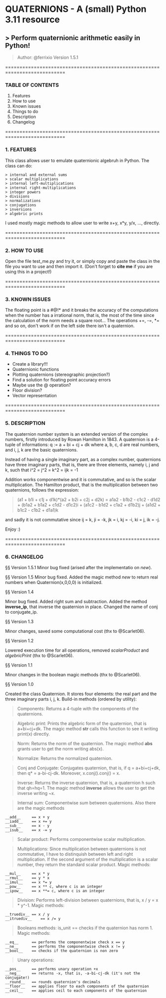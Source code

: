 # QUATERNIONS - A (small) Python 3.11 resource
## > Perform quaternionic arithmetic easily in Python!
> Author: @ferrixio
> Version 1.5.1

===========================================================================

### TABLE OF CONTENTS 

1. Features
2. How to use
3. Known issues
4. Things to do
5. Description
6. Changelog

===========================================================================

### 1. FEATURES

This class allows user to emulate quaternionic algebruh in Python. The class can do:

	> internal and external sums
	> scalar multiplications
	> internal left-multiplications
	> internal right-multiplications
	> integer powers
	> divisions
	> normalizations
	> conjugations
	> inversions
	> algebric prints

I used mostly magic methods to allow user to write x+y, x*y, y/x, ..., directly.

===========================================================================

### 2. HOW TO USE

Open the file test_me.py and try it, or simply copy and paste the class in the file you want to use and then import it. (Don't forget to __cite me__ if you are using this in a project!)

===========================================================================

### 3. KNOWN ISSUES

The floating point is a #@!* and it breaks the accuracy of the computations when the number has a irrational norm, that is, the most of the time since the calculation of the norm needs a square root...
The operations +=, -=, *= and so on, don't work if on the left side there isn't a quaternion.

===========================================================================

### 4. THINGS TO DO

+ Create a library!!!
+ Quaternionic functions
+ Plotting quaternions (stereographic projection?)
+ Find a solution for floating point accuracy errors
+ Maybe use the @ operation?
+ Floor division?
+ Vector representation

===========================================================================

### 5. DESCRIPTION

The quaternion number system is an extended version of the complex numbers, firstly introduced by Rowan Hamilton in 1843. A quaternion is a 4-tuple of informations:
	q := a + bi + cj + dk
where a, b, c, d are real numbers, and i, j, k are the basic quaternions.

Instead of having a single imaginary part, as a complex number, quaternions have three imaginary parts, that is, there are three elements, namely i, j and k, such that
	i^2 = j^2 = k^2 = ijk = -1

Addition works componentwise and it is commutative, and so is the scalar multiplication.
The Hamilton product, that is the multiplication between two quaternions, follows the expression:

 > (a1 + b1i + c1j + d1k)*(a2 + b2i + c2j + d2k) = 
	a1a2 - b1b2 - c1c2 - d1d2
	+ (b1a2 + b1a2 + c1d2 - d1c2)i
	+ (a1c2 - b1d2 + c1a2 + d1b2)j
	+ (a1d2 + b1c2 - c1b2 + d1a1)k

and sadly it is not commutative since ij = k, ji = -k, jk = i, kj = -i, ki = j, ik = -j.

Enjoy :)

===========================================================================

### 6. CHANGELOG

§§ Version 1.5.1
Minor bug fixed (arised after the implementatio on _new_).

§§ Version 1.5
Minor bug fixed. Added the magic method _new_ to return real numbers when Quaternion(x,0,0,0) is initialized.

§§ Version 1.4

Minor bug fixed. Added right sum and subtraction. Added the method __inverse_ip__, that inverse the quaternion in place. Changed the name of conj to conjugate_ip.

§§ Version 1.3

Minor changes, saved some computational cost (thx to @Scarlet06).

§§ Version 1.2

Lowered execution time for all operations, removed _scalarProduct_ and _algebricPrint_ (thx to @Scarlet06).

§§ Version 1.1

Minor changes in the boolean magic methods (thx to @Scarlet06).

§§ Version 1.0

Created the class Quaternion. It stores four elements: the real part and the three imaginary parts i, j, k.
Build-in methods (ordered by utility):

> Components:
Returns a 4-tuple with the components of the quaternions.

> Algebric print:
Prints the algebric form of the quaternion, that is a+bi+cj+dk. The magic method __str__ calls this function to see it writing print(x) directly.

> Norm:
Returns the norm of the quaternion. The magic method __abs__ grants user to get the norm writing abs(x).

> Normalize:
Returns the normalized quaternion.

> Conj and Conjugate:
Conjugates quaternion, that is, if q = a+bi+cj+dk, then q* = a-bi-cj-dk. Moreover, x.conj().conj() = x.

> Inverse:
Returns the inverse quaternion, that is, a quaternion h such that qh=hq=1. The magic method __inverse__ allows the user to get the inverse writing ~x.

> Internal sum:
Componentwise sum between quaternions. Also there are the magic methods

	__add__ 	== x + y
 	__iadd__ 	== x += y
 	__sub__ 	== x - y
	__isub__	== x -= y

> Scalar product:
Performs componentwise scalar multiplication.

> Multiplications:
Since multiplication between quaternions is not commutative, I have to distinquish between left and right multiplication. If the second argument of the multiplication is a scalar number, they return the standard scalar product. Magic methods:

	__mul__		== x * y
	__rmul__	== y * x
	__imul__	== x *= y
	__pow__		== x ** c, where c is an integer
	__ipow__	== x **= c, where c is an integer

> Division:
Performs left-division between quaternions, that is, x / y = x * y^-1. Magic methods:

	__truediv__	== x / y
	__itruediv__	== x /= y

> Booleans methods:
is_unit		== checks if the quaternion has norm 1. Magic methods:

	__eq__		== performs the componentwise check x == y
	__ne__		== performs the componentwise check x != y
	__bool__	== checks if the quaternion is non zero

> Unary operations:

	__pos__		== performs unary operation +x
	__neg__		== returns -x, that is, -a-bi-cj-dk (it's not the conjugate!)
	__round__	== rounds quaternion's decimals
	__floor__	== applies floor to each components of the quaternion
	__ceil__	== applies ceil to each components of the quaternion

